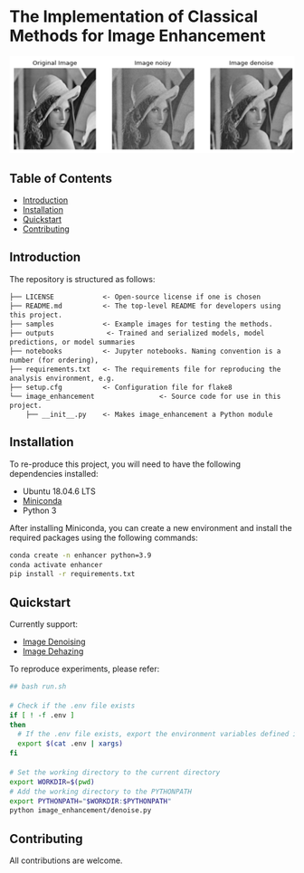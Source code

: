 # The Implementation of Classical Methods for Image Enhancement
![](./docs/method.png)

## Table of Contents

- [Introduction](#introduction)
- [Installation](#installation)
- [Quickstart](#quickstart)
- [Contributing](#contributing)


## Introduction

The repository is structured as follows:

```
├── LICENSE            <- Open-source license if one is chosen
├── README.md          <- The top-level README for developers using this project.
├── samples            <- Example images for testing the methods.
├── outputs             <- Trained and serialized models, model predictions, or model summaries
├── notebooks          <- Jupyter notebooks. Naming convention is a number (for ordering),
├── requirements.txt   <- The requirements file for reproducing the analysis environment, e.g.
├── setup.cfg          <- Configuration file for flake8
└── image_enhancement                <- Source code for use in this project.
    ├── __init__.py    <- Makes image_enhancement a Python module
```

## Installation

To re-produce this project, you will need to have the following dependencies installed:
- Ubuntu 18.04.6 LTS
- [Miniconda](https://docs.conda.io/en/latest/miniconda.html)
- Python 3

After installing Miniconda, you can create a new environment and install the required packages using the following commands:

```bash
conda create -n enhancer python=3.9
conda activate enhancer
pip install -r requirements.txt
```

## Quickstart
Currently support:
- [Image Denoising](./image_enhancement/denoise.py)
- [Image Dehazing](./image_enhancement/dehaze.py)

To reproduce experiments, please refer:
```bash
## bash run.sh

# Check if the .env file exists
if [ ! -f .env ]
then
  # If the .env file exists, export the environment variables defined in it
  export $(cat .env | xargs)
fi

# Set the working directory to the current directory
export WORKDIR=$(pwd)
# Add the working directory to the PYTHONPATH
export PYTHONPATH="$WORKDIR:$PYTHONPATH"
python image_enhancement/denoise.py
```

## Contributing

All contributions are welcome. 